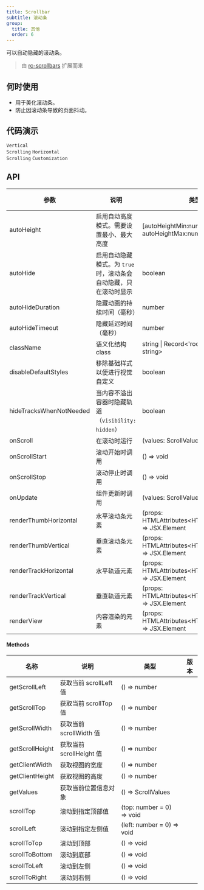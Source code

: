 ```yaml
---
title: Scrollbar
subtitle: 滚动条
group:
  title: 其他
  order: 6
---
```


可以自动隐藏的滚动条。

> 由 [rc-scrollbars](https://github.com/sakhnyuk/rc-scrollbars) 扩展而来

## 何时使用

- 用于美化滚动条。
- 防止因滚动条导致的页面抖动。

## 代码演示

<!-- prettier-ignore -->
<code src="./demo/vertical.tsx" description="Basic vertical scrolling.">Vertical Scrolling</code>
<code src="./demo/horizontal.tsx" description="Basic vertical and horizontal scrolling.">Horizontal Scrolling</code>
<code src="./demo/customization.tsx" description="Custom scrollbars and views.">Customization</code>

## API

| 参数 | 说明 | 类型 | 默认值 | 版本 |
| --- | --- | --- | --- | --- |
| autoHeight | 启用自动高度模式。需要设置最小、最大高度 | [autoHeightMin:number, autoHeightMax:number] | - |  |
| autoHide | 启用自动隐藏模式。为 `true` 时，滚动条会自动隐藏，只在滚动时显示 | boolean | true |  |
| autoHideDuration | 隐藏动画的持续时间（毫秒） | number | 200 |  |
| autoHideTimeout | 隐藏延迟时间（毫秒） | number | 1000 |  |
| className | 语义化结构 class | string \| Record<'root' \| 'view', string> | - |  |
| disableDefaultStyles | 移除基础样式以便进行视觉自定义 | boolean | false |  |
| hideTracksWhenNotNeeded | 当内容不溢出容器时隐藏轨道（`visibility: hidden`） | boolean | false |  |
| onScroll | 在滚动时运行 | (values: ScrollValues) => void | undefined |  |
| onScrollStart | 滚动开始时调用 | () => void | - |  |
| onScrollStop | 滚动停止时调用 | () => void | - |  |
| onUpdate | 组件更新时调用 | (values: ScrollValues) => void | - |  |
| renderThumbHorizontal | 水平滚动条元素 | (props: HTMLAttributes\<HTMLDivElement\>) => JSX.Element | - |  |
| renderThumbVertical | 垂直滚动条元素 | (props: HTMLAttributes\<HTMLDivElement\>) => JSX.Element | - |  |
| renderTrackHorizontal | 水平轨道元素 | (props: HTMLAttributes\<HTMLDivElement\>) => JSX.Element | - |  |
| renderTrackVertical | 垂直轨道元素 | (props: HTMLAttributes\<HTMLDivElement>\) => JSX.Element | - |  |
| renderView | 内容渲染的元素 | (props: HTMLAttributes\<HTMLDivElement\>) => JSX.Element | - |  |

#### Methods

| 名称            | 说明                     | 类型                       | 版本 |
| --------------- | ------------------------ | -------------------------- | ---- |
| getScrollLeft   | 获取当前 scrollLeft 值   | () => number               |      |
| getScrollTop    | 获取当前 scrollTop 值    | () => number               |      |
| getScrollWidth  | 获取当前 scrollWidth 值  | () => number               |      |
| getScrollHeight | 获取当前 scrollHeight 值 | () => number               |      |
| getClientWidth  | 获取视图的宽度           | () => number               |      |
| getClientHeight | 获取视图的高度           | () => number               |      |
| getValues       | 获取当前位置信息对象     | () => ScrollValues         |      |
| scrollTop       | 滚动到指定顶部值         | (top: number = 0) => void  |      |
| scrollLeft      | 滚动到指定左侧值         | (left: number = 0) => void |      |
| scrollToTop     | 滚动到顶部               | () => void                 |      |
| scrollToBottom  | 滚动到底部               | () => void                 |      |
| scrollToLeft    | 滚动到左侧               | () => void                 |      |
| scrollToRight   | 滚动到右侧               | () => void                 |      |
